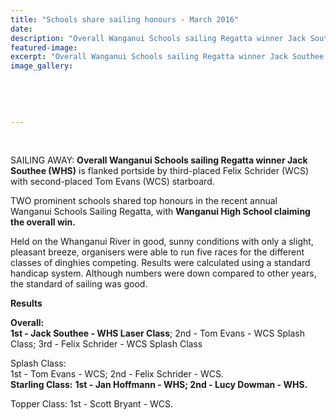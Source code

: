 ```yaml
---
title: "Schools share sailing honours - March 2016"
date: 
description: "Overall Wanganui Schools sailing Regatta winner Jack Southee (WHS) is flanked portside by third-placed Felix Schrider (WCS) with second-placed Tom Evans (WCS) starboard, Wanganui Chronicle 23/3/16..."
featured-image: 
excerpt: "Overall Wanganui Schools sailing Regatta winner Jack Southee (WHS) is flanked portside by third-placed Felix Schrider (WCS) with second-placed Tom Evans (WCS) starboard, Wanganui Chronicle 23/3/16..."
image_gallery:
	
	
	
	
	
---
```


<p>&nbsp;</p>
<p>SAILING AWAY: <strong>Overall Wanganui Schools sailing Regatta winner Jack Southee (WHS)</strong> is flanked portside by third-placed Felix Schrider (WCS) with second-placed Tom Evans (WCS) starboard.</p>
<p>TWO prominent schools shared top&nbsp;honours&nbsp;in the recent annual Wanganui&nbsp;Schools&nbsp;Sailing Regatta, with <strong>Wanganui High School claiming the overall win.</strong></p>
<p>Held on the Whanganui River in good, sunny conditions with only a slight, pleasant breeze, organisers were able to run five races for the different classes of dinghies competing. Results were calculated using a standard handicap system. Although numbers were down compared to other years, the standard of&nbsp;sailing&nbsp;was good.</p>
<p><strong>Results</strong></p>
<p><strong>Overall:</strong><br /> <strong>1st - Jack Southee - WHS Laser Class</strong>; 2nd - Tom Evans - WCS Splash Class; 3rd - Felix Schrider - WCS Splash Class</p>
<p>Splash Class:<br /> 1st - Tom Evans - WCS; 2nd - Felix Schrider - WCS.<br /> <strong>Starling Class:</strong> <strong>1st - Jan Hoffmann - WHS; 2nd - Lucy Dowman - WHS.</strong></p>
<p>Topper Class: 1st - Scott Bryant - WCS.</p>

